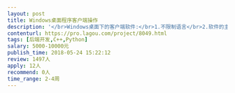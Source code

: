 ```yaml
---                
layout: post       
title: Windows桌面程序客户端操作           
description: '</br>Windows桌面下的客户端软件:</br>1.不限制语言</br>2.软件的主界面已经设计完成，需要程序员添加程序就可以了</br>3.要求程序员诚实守信对我负责。</br>4.工期10天。</br>'     
contenturl: https://pro.lagou.com/project/8049.html      
tags: [后端开发,C++,Python]            
salary: 5000-10000元          
publish_time: 2018-05-24 15:22:12         
review: 1497人                   
apply: 12人                   
recommend: 0人                   
time_range: 2-4周              
---                 
```


